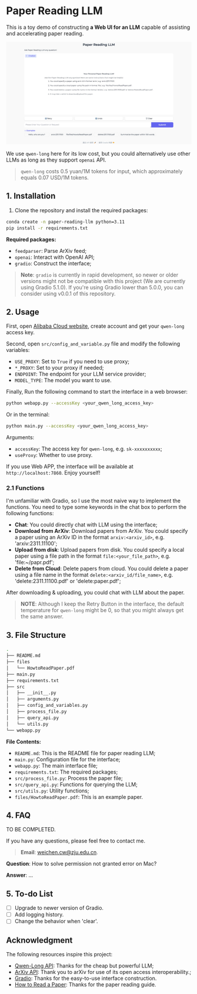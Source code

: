 <!--
 * @Author             : 陈蔚 (weichen.cw@zju.edu.cn)
 * @Date               : 2024-08-14 10:47
 * @Last Modified By   : 陈蔚 (weichen.cw@zju.edu.cn)
 * @Last Modified Date : 2024-10-17 13:10
 * @Description        : This is REAME file for paper reading LLM.
 * -------- 
 * Copyright (c) 2024 Wei Chen. 
-->

# Paper Reading LLM

This is a toy demo of constructing **a Web UI for an LLM** capable of assisting and accelerating paper reading.

![Demo](assets/image.jpg)

We use `qwen-long` here for its low cost, but you could alternatively use other LLMs as long as they support `openai` API.

> `qwen-long` costs 0.5 yuan/1M tokens for input, which approximately equals 0.07 USD/1M tokens.

## 1. Installation

1. Clone the repository and install the required packages:

```bash
conda create -n paper-reading-llm python=3.11
pip install -r requirements.txt
```

**Required packages:**

- `feedparser`: Parse ArXiv feed;
- `openai`: Interact with OpenAI API;
- `gradio`: Construct the interface;

> **Note**: `gradio` is currently in rapid development, so newer or older versions might not be compatible with this project (We are currently using Gradio 5.1.0). If you're using Gradio lower than 5.0.0, you can consider using v0.0.1 of this repository.

## 2. Usage

First, open [Alibaba Cloud website](https://help.aliyun.com/zh/model-studio/developer-reference/qwen-long-api), create account and get your `qwen-long` access key.

Second, open `src/config_and_variable.py` file and modify the following variables:

- `USE_PROXY`: Set to `True` if you need to use proxy;
- `*_PROXY`: Set to your proxy if needed;
- `ENDPOINT`: The endpoint for your LLM service provider;
- `MODEL_TYPE`: The model you want to use.

Finally, Run the following command to start the interface in a web browser:

```bash
python webapp.py --accessKey <your_qwen_long_access_key>
```

Or in the terminal:

```bash
python main.py --accessKey <your_qwen_long_access_key>
```

Arguments:

- `accessKey`: The access key for `qwen-long`, e.g. `sk-xxxxxxxxxx`;
- `useProxy`: Whether to use proxy.

If you use Web APP, the interface will be available at `http://localhost:7860`. Enjoy yourself!

### 2.1 Functions

I'm unfamiliar with Gradio, so I use the most naive way to implement the functions. You need to type some keywords in the chat box to perform the following functions:

- **Chat**: You could directly chat with LLM using the interface;
- **Download from ArXiv**: Download papers from ArXiv. You could specify a paper using an ArXiv ID in the format `arxiv:<arxiv_id>`, e.g. 'arxiv:2311.11100';
- **Upload from disk**: Upload papers from disk. You could specify a local paper using a file path in the format `file:<your_file_path>`, e.g. 'file:~/papr.pdf';
- **Delete from Cloud**: Delete papers from cloud. You could delete a paper using a file name in the format `delete:<arxiv_id/file_name>`, e.g. 'delete:2311.11100.pdf' or 'delete:paper.pdf';

After downloading & uploading, you could chat with LLM about the paper.

> **NOTE**: Although I keep the Retry Button in the interface, the default temperature for `qwen-long` might be 0, so that you might always get the same answer.

## 3. File Structure

```bash
.
├── README.md
├── files
│   └── HowtoReadPaper.pdf
├── main.py
├── requirements.txt
├── src
│   ├── __init__.py
│   ├── arguments.py
│   ├── config_and_variables.py
│   ├── process_file.py
│   ├── query_api.py
│   └── utils.py
└── webapp.py
```

**File Contents:**

- `README.md`: This is the README file for paper reading LLM;
- `main.py`: Configuration file for the interface;
- `webapp.py`: The main interface file;
- `requirements.txt`: The required packages;
- `src/process_file.py`: Process the paper file;
- `src/query_api.py`: Functions for querying the LLM;
- `src/utils.py`: Utility functions;
- `files/HowtoReadPaper.pdf`: This is an example paper.

## 4. FAQ

TO BE COMPLETED.

If you have any questions, please feel free to contact me.
> **Email**: [weichen.cw@zju.edu.cn](weichen.cw@zju.edu.cn).

**Question**: How to solve permission not granted error on Mac?

**Answer**: ...

## 5. To-do List

- [ ] Upgrade to newer version of Gradio.
- [ ] Add logging history.
- [ ] Change the behavior when 'clear'.

## Acknowledgment

The following resources inspire this project:

- [Qwen-Long API](https://help.aliyun.com/zh/model-studio/developer-reference/qwen-long-api): Thanks for the cheap but powerful LLM;
- [ArXiv API](https://info.arxiv.org/help/api/index.html): Thank you to arXiv for use of its open access interoperability.;
- [Gradio](https://www.gradio.app/): Thanks for the easy-to-use interface construction.
- [How to Read a Paper](https://www.cs.cmu.edu/~zhihaoj2/papers/HowtoReadPaper.pdf): Thanks for the paper reading guide.
